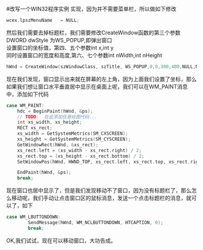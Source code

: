 #改写一个WIN32程序实例
实现，因为并不需要菜单栏，所以做如下修改
```cpp
wcex.lpszMenuName	= NULL;
```
然后我们需要去掉标题栏，我们需要修改CreateWindow函数的第三个参数DWORD dwStyle  为WS_POPUP,即弹出窗口    
设置窗口的坐标值，第四、五个参数int x,int y                                
同时设置窗口的宽度和高度,第六、七个参数int nWidth,int nHeight     
```cpp
hWnd = CreateWindow(szWindowClass, szTitle, WS_POPUP,0,0,300,400,NULL,NULL,hInstance, NULL);
```
现在我们发现，窗口显示出来就在屏幕的左上角，因为上面我们设置了坐标，那么如果我们想让窗口水平垂直居中显示在桌面上呢，我们可以在WM_PAINT消息中，添加如下代码        
```cpp
case WM_PAINT:
	hdc = BeginPaint(hWnd, &ps);
	// TODO:  在此添加任意绘图代码...
	int xs_width, xs_height;
	RECT xs_rect;
	xs_width = GetSystemMetrics(SM_CXSCREEN);
	xs_height = GetSystemMetrics(SM_CYSCREEN);
	GetWindowRect(hWnd, &xs_rect);
	xs_rect.left = (xs_width - xs_rect.right) / 2;
	xs_rect.top = (xs_height - xs_rect.bottom) / 2;
	SetWindowPos(hWnd, HWND_TOP, xs_rect.left, xs_rect.top, xs_rect.right, xs_rect.bottom, SWP_SHOWWINDOW);

	EndPaint(hWnd, &ps);
	break;
```
现在窗口也居中显示了，但是我们发现移动不了窗口，因为没有标题栏了，那么怎么移动呢，我们手动让点击窗口区的鼠标消息，发送一个点击标题栏的消息，就可以了，如下 
```cpp
case WM_LBUTTONDOWN:
		SendMessage(hWnd, WM_NCLBUTTONDOWN, HTCAPTION, 0);
		break;
```
OK,我们试试，现在可以移动窗口，大功告成。